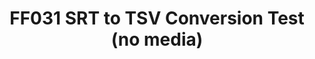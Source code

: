 ---
layout: manifest
title: FF031 SRT to TSV Conversion Test (no media)
manifest_name: ff031-srt-to-tsv-conversion-test-no-media-

---